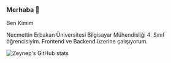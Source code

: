 ### Merhaba 👋


Ben Kimim

Necmettin Erbakan Üniversitesi Bilgisayar Mühendisliği 4. Sınıf öğrencisiyim. Frontend ve Backend üzerine çalışıyorum.


![Zeynep's GitHub stats](https://github-readme-stats.vercel.app/api?username=zynpnd&show_icons=true&theme=radical)



